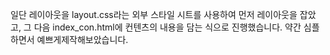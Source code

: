 일단 레이아웃을 layout.css라는 외부 스타일 시트를 사용하여 먼저 레이아웃을 잡았고, 그 다음 index_con.html에 컨텐츠의 내용을 담는 식으로 진행했습니다.
약간 심플하면서 예쁘게제작해보았습니다.
